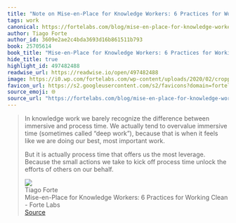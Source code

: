 ```yaml
---
title: "Note on Mise-en-Place for Knowledge Workers: 6 Practices for Working Clean - Forte Labs via Tiago Forte"
tags: work
canonical: https://fortelabs.com/blog/mise-en-place-for-knowledge-workers/
author: Tiago Forte
author_id: 3609e2ae2c4bda3693d16b861511b793
book: 25705614
book_title: "Mise-en-Place for Knowledge Workers: 6 Practices for Working Clean - Forte Labs"
hide_title: true
highlight_id: 497482488
readwise_url: https://readwise.io/open/497482488
image: https://i0.wp.com/fortelabs.com/wp-content/uploads/2020/02/cropped-cropped-Icon_Red-1.png?fit=192%2C192&ssl=1
favicon_url: https://s2.googleusercontent.com/s2/favicons?domain=fortelabs.com
source_emoji: 🌐
source_url: "https://fortelabs.com/blog/mise-en-place-for-knowledge-workers/#:~:text=In%20knowledge%20work,on%20our%20behalf."
---
```


> In knowledge work we barely recognize the difference between immersive and process time. We actually tend to overvalue immersive time (sometimes called “deep work”), because that is when it feels like we are doing our best, most important work.
> 
> But it is actually process time that offers us the most leverage. Because the small actions we take to kick off process time unlock the efforts of others on our behalf.
> <div class="quoteback-footer"><div class="quoteback-avatar"><img class="mini-favicon" src="https://s2.googleusercontent.com/s2/favicons?domain=fortelabs.com"></div><div class="quoteback-metadata"><div class="metadata-inner"><span style="display:none">FROM:</span><div aria-label="Tiago Forte" class="quoteback-author"> Tiago Forte</div><div aria-label="Mise-en-Place for Knowledge Workers: 6 Practices for Working Clean - Forte Labs" class="quoteback-title"> Mise-en-Place for Knowledge Workers: 6 Practices for Working Clean - Forte Labs</div></div></div><div class="quoteback-backlink"><a target="_blank" aria-label="go to the full text of this quotation" rel="noopener" href="https://fortelabs.com/blog/mise-en-place-for-knowledge-workers/#:~:text=In%20knowledge%20work,on%20our%20behalf." class="quoteback-arrow"> Source</a></div></div>